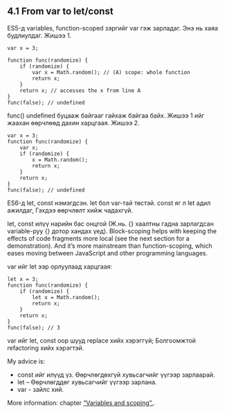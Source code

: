 <h2>4.1 From var to let/const</h2>

ES5-д variables, function-scoped зэргийг var гэж зарладаг. Энэ нь хаяа будлиулдаг. Жишээ 1.

```
var x = 3;

function func(randomize) {
    if (randomize) {
        var x = Math.random(); // (A) scope: whole function
        return x;
    }
    return x; // accesses the x from line A
}
func(false); // undefined
```

func() undefined буцааж байгааг гайхаж байгаа байх. Жишээ 1 ийг жаахан өөрчлөөд дахин харцгаая. Жишээ 2.
```
var x = 3;
function func(randomize) {
    var x;
    if (randomize) {
        x = Math.random();
        return x;
    }
    return x;
}
func(false); // undefined
```

ES6-д let, const нэмэгдсэн. let бол var-тай төстэй. const яг л let адил ажилдаг, Гэхдээ өөрчлөлт хийж чадахгүй.

let, const илүү нарийн бас онцгой (Ж.нь. {} хаалтны гадна зарлагдсан variable-руу {} дотор хандах үед). Block-scoping helps with keeping the effects of code fragments more local (see the next section for a demonstration). And it’s more mainstream than function-scoping, which eases moving between JavaScript and other programming languages.

var ийг let ээр орлуулаад харцгаая:

```
let x = 3;
function func(randomize) {
    if (randomize) {
        let x = Math.random();
        return x;
    }
    return x;
}
func(false); // 3
```

var ийг let, const оор шууд replace хийх хэрэггүй; Болгоомжтой refactoring хийх хэрэгтэй.

My advice is:
- const ийг илүүд үз. Өөрчлөгдөхгүй хувьсагчийг үүгээр зарлаарай.
- let – Өөрчлөгддөг хувьсагчийг үүгээр зарлана.
- var - зайлс хий.

More information: chapter [“Variables and scoping”.](http://exploringjs.com/es6/ch_variables.html#ch_variables).